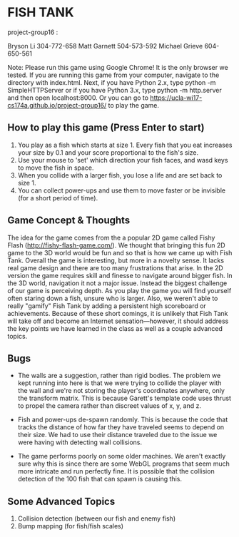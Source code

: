 # FISH TANK

project-group16 :

Bryson Li 304-772-658
Matt Garnett 504-573-592
Michael Grieve 604-650-561

Note: Please run this game using Google Chrome! It is the only browser we tested. If you are running this game from your computer, navigate to the directory with index.html. Next, if you have Python 2.x, type python -m SimpleHTTPServer or if you have Python 3.x, type python -m http.server and then open localhost:8000. Or you can go to https://ucla-wi17-cs174a.github.io/project-group16/ to play the game.

## How to play this game (Press Enter to start)

1. You play as a fish which starts at size 1. Every fish that you eat increases your size by 0.1 and your score proportional to the fish's size.
2. Use your mouse to 'set' which direction your fish faces, and wasd keys to move the fish in space.
3. When you collide with a larger fish, you lose a life and are set back to size 1.
4. You can collect power-ups and use them to move faster or be invisible (for a short period of time).

## Game Concept & Thoughts

The idea for the game comes from the a popular 2D game called Fishy Flash (http://fishy-flash-game.com/). We thought that bringing this fun 2D game to the 3D world would be fun and so that is how we came up with Fish Tank. Overall the game is interesting, but more in a novelty sense. It lacks real game design and there are too many frustrations that arise. In the 2D version the game requires skill and finesse to navigate around bigger fish. In the 3D world, navigation it not a major issue. Instead the biggest challenge of our game is perceiving depth. As you play the game you will find yourself often staring down a fish, unsure who is larger. Also, we weren't able to really "gamify" Fish Tank by adding a persistent high scoreboard or achievements. Because of these short comings, it is unlikely that Fish Tank will take off and become an Internet sensation—however, it should address the key points we have learned in the class as well as a couple advanced topics.

## Bugs

* The walls are a suggestion, rather than rigid bodies. The problem we kept running into here is that we were trying to collide the player with the wall and we're not storing the player's coordinates anywhere, only the transform matrix. This is because Garett's template code uses thrust to propel the camera rather than discreet values of x, y, and z.

* Fish and power-ups de-spawn randomly. This is because the code that tracks the distance of how far they have traveled seems to depend on their size. We had to use their distance traveled due to the issue we were having with detecting wall collisions.

* The game performs poorly on some older machines. We aren't exactly sure why this is since there are some WebGL programs that seem much more intricate and run perfectly fine. It is possible that the collision detection of the 100 fish that can spawn is causing this.

## Some Advanced Topics

1. Collision detection (between our fish and enemy fish)
2. Bump mapping (for fish/fish scales)
